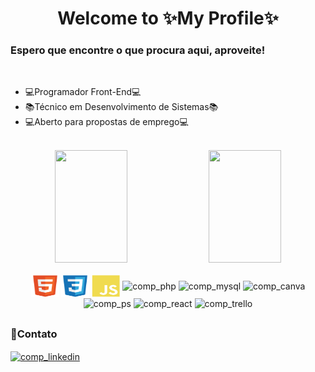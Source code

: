 <div align="center">
  <h1>Welcome to ✨My Profile✨</h1>
</div>
<h3>Espero que encontre o que procura aqui, aproveite!</h3>
<br>

- 💻Programador Front-End💻
- 📚Técnico em Desenvolvimento de Sistemas📚
- 💻Aberto para propostas de emprego💻

<br>
<div align="center">
  <img width="48%" height="180em" src="https://github-readme-stats.vercel.app/api?username=Ti-Alves&show_icons=true&theme=tokyonight&include_all_commits=true&count_private=true"/>
  <img width="48%" height="180em" src="https://github-readme-stats.vercel.app/api/top-langs/?username=Ti-Alves&layout=compact&langs_count=7&theme=tokyonight"/>
</div>
<br>
<div style="display: inline_block" align="center">
  <img align="center" alt="comp_html" height="35" width="45" src="https://raw.githubusercontent.com/devicons/devicon/master/icons/html5/html5-original.svg">
  <img align="center" alt="comp_css" height="35" width="45" src="https://raw.githubusercontent.com/devicons/devicon/master/icons/css3/css3-original.svg">
  <img align="center" alt="comp_js" height="35" width="45" src="https://raw.githubusercontent.com/devicons/devicon/master/icons/javascript/javascript-plain.svg">
  <img align="center" alt="comp_php" height="45" width="45" src="https://cdn.jsdelivr.net/gh/devicons/devicon/icons/php/php-original.svg">
  <img align="center" alt="comp_mysql" height="35" width="45" src="https://cdn.jsdelivr.net/gh/devicons/devicon/icons/mysql/mysql-original.svg">
  <img align="center" alt="comp_canva" height="35" width="45" src="https://cdn.jsdelivr.net/gh/devicons/devicon/icons/canva/canva-original.svg">
  <img align="center" alt="comp_ps" height="35" width="45" src="https://cdn.jsdelivr.net/gh/devicons/devicon/icons/photoshop/photoshop-plain.svg">
  <img align="center" alt="comp_react" height="35" width="45" src="https://cdn.jsdelivr.net/gh/devicons/devicon/icons/react/react-original.svg">
  <img align="center" alt="comp_trello" height="35" width="45" src="https://cdn.jsdelivr.net/gh/devicons/devicon/icons/trello/trello-plain.svg">
</div>

##
  
  <h3>📱Contato</h3>
  <a href="">
    <img align="center" alt="comp_linkedin" height="35" width="45" src="https://cdn.jsdelivr.net/gh/devicons/devicon/icons/linkedin/linkedin-original.svg">
  </a>
